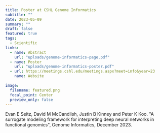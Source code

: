 ```yaml
---
title: Poster at CSHL Genome Informatics
subtitle: ""
date: 2023-05-09
summary: ""
draft: false
featured: true
tags:
  - Scientific
links:
  - name: Abstract
    url: "uploads/genome-informatics-page.pdf"
  - name: Poster
    url: "uploads/genome-informatics-poster.pdf"
  - url: https://meetings.cshl.edu/meetings.aspx?meet=info&year=23
    name: Website
    
image:
  filename: featured.png
  focal_point: Center
  preview_only: false
---
```


Evan E Seitz, David M McCandlish, Justin B Kinney and Peter K Koo. "A surrogate modeling framework for interpreting deep neural networks in functional genomics", Genome Informatics, December 2023.
